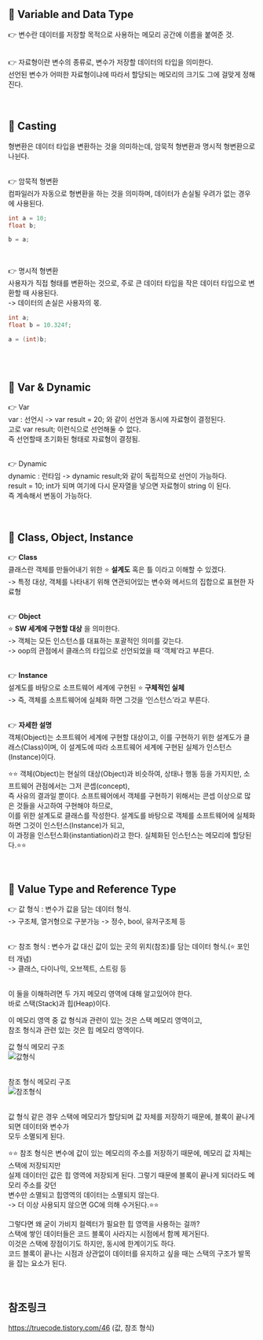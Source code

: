 ## 🔔 Variable and Data Type
👉 변수란 데이터를 저장할 목적으로 사용하는 메모리 공간에 이름을 붙여준 것.<br>
<br>

👉 자료형이란 변수의 종류로, 변수가 저장할 데이터의 타입을 의미한다.<br>
선언된 변수가 어떠한 자료형이냐에 따라서 할당되는 메모리의 크기도 그에 걸맞게 정해진다.<br>
<br>
<br>

## 🔔 Casting
형변환은 데이터 타입을 변환하는 것을 의미하는데, 암묵적 형변환과 명시적 형변환으로 나뉜다.<br>
<br>

👉 암묵적 형변환<br>
컴파일러가 자동으로 형변환을 하는 것을 의미하며, 데이터가 손실될 우려가 없는 경우에 사용된다.<br>

```c#
int a = 10;
float b;

b = a;
```
<br>

👉 명시적 형변환<br>
사용자가 직접 형태를 변환하는 것으로, 주로 큰 데이터 타입을 작은 데이터 타입으로 변환할 때 사용된다.<br>
-> 데이터의 손실은 사용자의 몫.<br>

```c#
int a;
float b = 10.324f;

a = (int)b;
```
<br>
<br>

## 🔔 Var & Dynamic
👉 Var<br>
var : 선언시 -> var result = 20; 와 같이 선언과 동시에 자료형이 결정된다.<br>
고로 var result; 이런식으로 선언해둘 수 없다.<br>
즉 선언할때 초기화된 형태로 자료형이 결정됨.<br>
<br>

👉 Dynamic<br>
dynamic : 런타임 -> dynamic result;와 같이 독립적으로 선언이 가능하다.<br>
result = 10; int가 되며 여기에 다시 문자열을 넣으면 자료형이 string 이 된다.<br>
즉 계속해서 변동이 가능하다.<br>
<br>
<br>

## 🔔 Class, Object, Instance
👉 **Class**<br>
클래스란 객체를 만들어내기 위한 ⭐ **설계도** 혹은 틀 이라고 이해할 수 있겠다.<br>
-> 특정 대상, 객체를 나타내기 위해 연관되어있는 변수와 메서드의 집합으로 표현한 자료형<br>
<br>

👉 **Object**<br>
⭐ **SW 세계에 구현할 대상** 을 의미한다.<br>
-> 객체는 모든 인스턴스를 대표하는 포괄적인 의미를 갖는다.<br>
-> oop의 관점에서 클래스의 타입으로 선언되었을 때 ‘객체’라고 부른다.<br>
<br>

👉 **Instance**<br>
설계도를 바탕으로 소프트웨어 세계에 구현된 ⭐ **구체적인 실체** <br>
-> 즉, 객체를 소프트웨어에 실체화 하면 그것을 ‘인스턴스’라고 부른다.<br>
<br>

👉 **자세한 설명**<br>
객체(Object)는 소프트웨어 세계에 구현할 대상이고, 이를 구현하기 위한 설계도가 클래스(Class)이며,
이 설계도에 따라 소프트웨어 세계에 구현된 실체가 인스턴스(Instance)이다.

⭐⭐ 객체(Object)는 현실의 대상(Object)과 비슷하여, 상태나 행동 등을 가지지만, 소프트웨어 관점에서는 그저 콘셉(concept),<br>
즉 사유의 결과일 뿐이다. 소프트웨어에서 객체를 구현하기 위해서는 콘셉 이상으로 많은 것들을 사고하여 구현해야 하므로,<br>
이를 위한 설계도로 클래스를 작성한다. 설계도를 바탕으로 객체를 소프트웨어에 실체화 하면 그것이 인스턴스(Instance)가 되고,<br>
이 과정을 인스턴스화(instantiation)라고 한다. 실체화된 인스턴스는 메모리에 할당된다.⭐⭐ <br>
<br>
<br>

## 🔔 Value Type and Reference Type
👉 값 형식 : 변수가 값을 담는 데이터 형식.<br>
-> 구조체, 열거형으로 구분가능 -> 정수, bool, 유저구조체 등<br>
<br>

👉 참조 형식 : 변수가 값 대신 값이 있는 곳의 위치(참조)를 담는 데이터 형식.(⭐ 포인터 개념)<br>
-> 클래스, 다이나믹, 오브젝트, 스트링 등<br>
<br>

이 둘을 이해하려면 두 가지 메모리 영역에 대해 알고있어야 한다.<br>
바로 스택(Stack)과 힙(Heap)이다.<br>

이 메모리 영역 중 값 형식과 관련이 있는 것은 스택 메모리 영역이고,<br>
참조 형식과 관련 있는 것은 힙 메모리 영역이다.<br>

값 형식 메모리 구조 <br>
![값형식](https://user-images.githubusercontent.com/43705434/123510756-39fadb00-d6b8-11eb-8e83-f17401af84b6.PNG)<br>
<br>

참조 형식 메모리 구조 <br>
![참조형식](https://user-images.githubusercontent.com/43705434/123510757-3a937180-d6b8-11eb-9bed-a76b340cf23a.PNG)<br>
<br>

값 형식 같은 경우 스택에 메모리가 할당되며 값 자체를 저장하기 때문에, 블록이 끝나게되면 데이터와 변수가<br>
모두 소멸되게 된다.<br>

⭐⭐ 참조 형식은 변수에 값이 있는 메모리의 주소를 저장하기 때문에, 메모리 값 자체는 스택에 저장되지만<br>
실제 데이터인 값은 힙 영역에 저장되게 된다. 그렇기 때문에 블록이 끝나게 되더라도 메모리 주소를 갖던<br>
변수만 소멸되고 힙영역의 데이터는 소멸되지 않는다.<br>
-> 더 이상 사용되지 않으면 GC에 의해 수거된다.⭐⭐<br>

그렇다면 왜 굳이 가비지 컬렉터가 필요한 힙 영역을 사용하는 걸까?<br>
스택에 쌓인 데이터들은 코드 블록이 사라지는 시점에서 함께 제거된다.<br>
이것은 스택에 장점이기도 하지만, 동시에 한계이기도 하다.<br>
코드 블록이 끝나는 시점과 상관없이 데이터를 유지하고 싶을 때는 스택의 구조가 발목을 잡는 요소가 된다.<br>
<br>
<br>

## 참조링크
https://truecode.tistory.com/46 (값, 참조 형식) <br>
